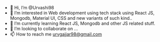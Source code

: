 - 👋 Hi, I’m @Urvashi98
- 👀 I’m interested in Web development using tech stack using React JS, Mongodb, Material UI, CSS and new variants of such kind..
- 🌱 I’m currently learning React JS, Mongodb and other JS related stuff.
- 💞️ I’m looking to collaborate on ...
- 📫 How to reach me urvgajjar98@gmail.com

<!---
Urvashi98/Urvashi98 is a ✨ special ✨ repository because its `README.md` (this file) appears on your GitHub profile.
You can click the Preview link to take a look at your changes.
--->
